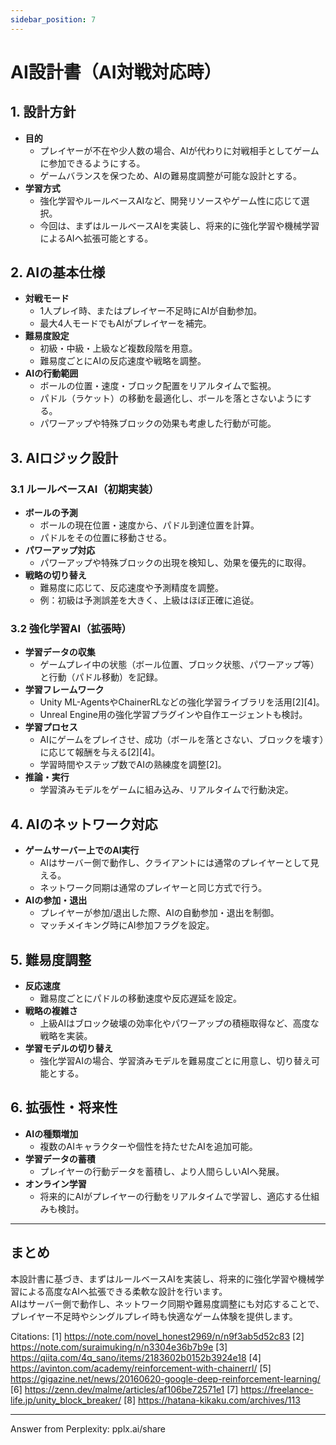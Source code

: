 ```yaml
---
sidebar_position: 7
---
```


# AI設計書（AI対戦対応時）

## 1. 設計方針

- **目的**  
  - プレイヤーが不在や少人数の場合、AIが代わりに対戦相手としてゲームに参加できるようにする。
  - ゲームバランスを保つため、AIの難易度調整が可能な設計とする。
- **学習方式**  
  - 強化学習やルールベースAIなど、開発リソースやゲーム性に応じて選択。
  - 今回は、まずはルールベースAIを実装し、将来的に強化学習や機械学習によるAIへ拡張可能とする。

## 2. AIの基本仕様

- **対戦モード**  
  - 1人プレイ時、またはプレイヤー不足時にAIが自動参加。
  - 最大4人モードでもAIがプレイヤーを補完。
- **難易度設定**  
  - 初級・中級・上級など複数段階を用意。
  - 難易度ごとにAIの反応速度や戦略を調整。
- **AIの行動範囲**  
  - ボールの位置・速度・ブロック配置をリアルタイムで監視。
  - パドル（ラケット）の移動を最適化し、ボールを落とさないようにする。
  - パワーアップや特殊ブロックの効果も考慮した行動が可能。

## 3. AIロジック設計

### 3.1 ルールベースAI（初期実装）

- **ボールの予測**  
  - ボールの現在位置・速度から、パドル到達位置を計算。
  - パドルをその位置に移動させる。
- **パワーアップ対応**  
  - パワーアップや特殊ブロックの出現を検知し、効果を優先的に取得。
- **戦略の切り替え**  
  - 難易度に応じて、反応速度や予測精度を調整。
  - 例：初級は予測誤差を大きく、上級はほぼ正確に追従。

### 3.2 強化学習AI（拡張時）

- **学習データの収集**  
  - ゲームプレイ中の状態（ボール位置、ブロック状態、パワーアップ等）と行動（パドル移動）を記録。
- **学習フレームワーク**  
  - Unity ML-AgentsやChainerRLなどの強化学習ライブラリを活用[2][4]。
  - Unreal Engine用の強化学習プラグインや自作エージェントも検討。
- **学習プロセス**  
  - AIにゲームをプレイさせ、成功（ボールを落とさない、ブロックを壊す）に応じて報酬を与える[2][4]。
  - 学習時間やステップ数でAIの熟練度を調整[2]。
- **推論・実行**  
  - 学習済みモデルをゲームに組み込み、リアルタイムで行動決定。

## 4. AIのネットワーク対応

- **ゲームサーバー上でのAI実行**  
  - AIはサーバー側で動作し、クライアントには通常のプレイヤーとして見える。
  - ネットワーク同期は通常のプレイヤーと同じ方式で行う。
- **AIの参加・退出**  
  - プレイヤーが参加/退出した際、AIの自動参加・退出を制御。
  - マッチメイキング時にAI参加フラグを設定。

## 5. 難易度調整

- **反応速度**  
  - 難易度ごとにパドルの移動速度や反応遅延を設定。
- **戦略の複雑さ**  
  - 上級AIはブロック破壊の効率化やパワーアップの積極取得など、高度な戦略を実装。
- **学習モデルの切り替え**  
  - 強化学習AIの場合、学習済みモデルを難易度ごとに用意し、切り替え可能とする。

## 6. 拡張性・将来性

- **AIの種類増加**  
  - 複数のAIキャラクターや個性を持たせたAIを追加可能。
- **学習データの蓄積**  
  - プレイヤーの行動データを蓄積し、より人間らしいAIへ発展。
- **オンライン学習**  
  - 将来的にAIがプレイヤーの行動をリアルタイムで学習し、適応する仕組みも検討。

---

## まとめ

本設計書に基づき、まずはルールベースAIを実装し、将来的に強化学習や機械学習による高度なAIへ拡張できる柔軟な設計を行います。  
AIはサーバー側で動作し、ネットワーク同期や難易度調整にも対応することで、プレイヤー不足時やシングルプレイ時も快適なゲーム体験を提供します。

Citations:
[1] https://note.com/novel_honest2969/n/n9f3ab5d52c83
[2] https://note.com/suraimuking/n/n3304e36b7b9e
[3] https://qiita.com/4q_sano/items/2183602b0152b3924e18
[4] https://avinton.com/academy/reinforcement-with-chainerrl/
[5] https://gigazine.net/news/20160620-google-deep-reinforcement-learning/
[6] https://zenn.dev/malme/articles/af106be72571e1
[7] https://freelance-life.jp/unity_block_breaker/
[8] https://hatana-kikaku.com/archives/113

---
Answer from Perplexity: pplx.ai/share